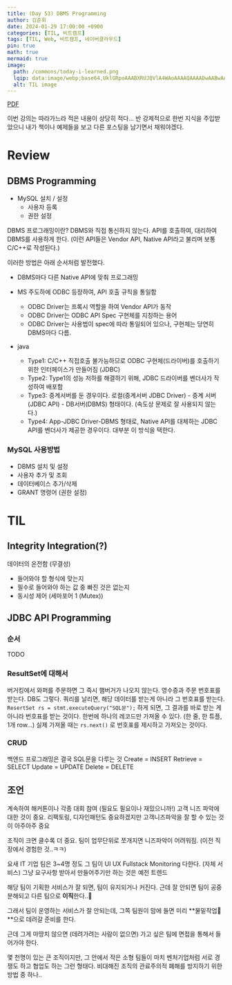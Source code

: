 ```yaml
---
title: (Day	53) DBMS Programming
author: 김준회
date: 2024-01-29 17:00:00 +0900
categories: [TIL, 비트캠프]
tags: [TIL, Web, 비트캠프, 네이버클라우드]
pin: true
math: true
mermaid: true
image:
  path: /commons/today-i-learned.png
  lqip: data:image/webp;base64,UklGRpoAAABXRUJQVlA4WAoAAAAQAAAADwAABwAAQUxQSDIAAAARL0AmbZurmr57yyIiqE8oiG0bejIYEQTgqiDA9vqnsUSI6H+oAERp2HZ65qP/VIAWAFZQOCBCAAAA8AEAnQEqEAAIAAVAfCWkAALp8sF8rgRgAP7o9FDvMCkMde9PK7euH5M1m6VWoDXf2FkP3BqV0ZYbO6NA/VFIAAAA
  alt: TIL image
---
```

[PDF](https://github.com/eomjinyoung/bitcamp-study/blob/main/docs/%EC%8B%A4%EC%8A%B5%ED%94%84%EB%A1%9C%EC%A0%9D%ED%8A%B85.pdf)

이번 강의는 따라가느라 적은 내용이 상당히 적다... 반 강제적으로 한번 지식을 주입받았으니 내가 책이나 예제들을 보고 다른 포스팅을 남기면서 채워야겠다.

# Review
## DBMS Programming
* MySQL 설치 / 설정
  * 사용자 등록
  * 권한 설정

DBMS 프로그래밍이란? DBMS와 직접 통신하지 않는다. API를 호출하여, 대리하여 DBMS를 사용하게 한다. (이런 API들은 Vendor API, Native API라고 불리며 보통 C/C++로 작성된다.)

이러한 방법은 아래 순서처럼 발전했다.

* DBMS마다 다른 Native API에 맞춰 프로그래밍
* MS 주도하에 ODBC 등장하여, API 호출 규칙을 통일함
  * ODBC Driver는 프록시 역할을 하여 Vendor API가 동작
  * ODBC Driver는 ODBC API Spec 구현체를 지칭하는 용어
  * ODBC Driver는 사용법이 spec에 따라 통일되어 있으나, 구현체는 당연히  DBMS마다 다름.

* java
  * Type1: C/C++ 직접호출 불가능하므로 ODBC 구현체(드라이버)를 호출하기 위한 인터페이스가 만들어짐 (JDBC)
  * Type2: Type1의 성능 저하를 해결하기 위해, JDBC 드라이버를 벤더사가 작성하여 배포함
  * Type3: 중계서버를 둔 경우이다. 로컬(중계서버 JDBC Driver) - 중계 서버(JDBC API) - DB서버(DBMS) 형태이다. (속도상 문제로 잘 사용되지 않는다.)
  * Type4: App-JDBC Driver-DBMS 형태로, Native API를 대체하는 JDBC API를 벤더사가 제공한 경우이다. 대부분 이 방식을 택한다.

### MySQL 사용방법
* DBMS 설치 및 설정
* 사용자 추가 및 조회
* 데이터베이스 추가/삭제
* GRANT 명령어 (권한 설정)




# TIL
## Integrity Integration(?)
데이터의 온전함 (무결성)
  * 들어와야 할 형식에 맞는지
  * 필수로 들어와야 하는 값 중 빠진 것은 없는지
  * 동시성 제어 (세마포어 1 (Mutex))

## JDBC API Programming
### 순서
TODO

### ResultSet에 대해서
버거킹에서 와퍼를 주문하면 그 즉시 햄버거가 나오지 않는다.
영수증과 주문 번호표를 받는다.
DB도 그렇다. 쿼리를 날리면, 해당 데이터를 받는게 아니라 그 번호표를 받는다.
`ResertSet rs = stmt.executeQuery("SQL문");` 하게 되면,
 그 결과를 바로 받는 게 아니라 번호표를 받는 것이다. 한번에 하나의 레코드만 가져올 수 있다. (한 줄, 한 튜플, 1개 row...)
실제 가져올 때는 `rs.next()` 로 번호표를 제시하고 가져오는 것이다.


### CRUD

백엔드 프로그래밍은 결국 SQL문을 다루는 것
Create = INSERT
Retrieve = SELECT
Update = UPDATE
Delete = DELETE

## 조언
계속하여 해커톤이나 각종 대회 참여 (필요도 필요이나 재밌으니까!)
고객 니즈 파악에 대한 것이 중요. 
리팩토링, 디자인패턴도 중요하겠지만 고객니즈파악을 잘 할 수 있는 것이 아주아주 중요

조직이 크면 클수록 더 중요. 팀이 업무단위로 쪼개지면 니즈파악이 어려워짐.
(이전 직장에서 경험한 것..ㅋㅋ)

요새 IT 기업 팀은 3~4명 정도
그 팀이 UI UX Fullstack Monitoring 다한다. (자체 서비스)
그냥 요구사항 받아서 만들어주기만 하는 것은 예전 트렌드

해당 팀이 기획한 서비스가 잘 되면, 팀이 유지되거나 커진다.
근데 잘 안되면 팀이 공중분해되고 다른 팀으로 **이직**한다..🥹 

그래서 팀이 운영하는 서비스가 잘 안되는데, 그쪽 팀원이 맘에 들면 미리 **물밑작업🤣**으로 데려갈 준비를 한다.

근데 그게 마땅치 않으면 (데려가려는 사람이 없으면) 가고 싶은 팀에 면접을 통해서 들어가야 한다.

몇 천명이 있는 큰 조직이지만, 그 안에서 작은 소형 팀들이 마치 벤처기업처럼 서로 경쟁도 하고 협업도 하는 그런 형태다. 비대해진 조직의 관료주의적 폐해를 방지하기 위한 방법 중 하나..





